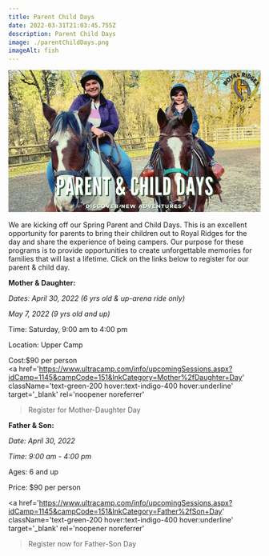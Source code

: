 ```yaml
---
title: Parent Child Days
date: 2022-03-31T21:03:45.755Z
description: Parent Child Days
image: ./parentChildDays.png
imageAlt: fish
---
```

![parentChildDays](parentChildDays.png "parent child days")

We are kicking off our Spring Parent and Child Days. This is an excellent opportunity for parents to bring their children out to Royal Ridges for the day and share the experience of being campers. Our purpose for these programs is to provide opportunities to create unforgettable memories for families that will last a lifetime. Click on the links below to register for our parent & child day.

<div className='text-center mt-4'>

**Mother & Daughter:**

*Dates: April 30, 2022 (6 yrs old & up-arena ride only)*

*May 7, 2022 (9 yrs old and up)*

Time:  Saturday, 9:00 am to 4:00 pm

Location: Upper Camp

Cost:$90 per person\
<a 
    href='https://www.ultracamp.com/info/upcomingSessions.aspx?idCamp=1145&campCode=151&lnkCategory=Mother%2fDaughter+Day'
    className='text-green-200 hover:text-indigo-400 hover:underline'
    target='_blank' 
    rel='noopener noreferrer'

> Register for Mother-Daughter Day</a>

**Father & Son:**

*Date: April 30, 2022*

*Time: 9:00 am - 4:00 pm*

Ages: 6 and up

Price: $90 per person 

<a 
    href='https://www.ultracamp.com/info/upcomingSessions.aspx?idCamp=1145&campCode=151&lnkCategory=Father%2fSon+Day'
    className='text-green-200 hover:text-indigo-400 hover:underline'
    target='_blank' 
    rel='noopener noreferrer'

> Register now for Father-Son Day</a>

</div>